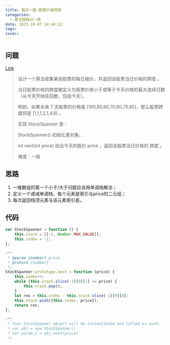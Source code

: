 ```yaml
---
title: 每日一题-股票价格跨度
categories:
  - 算法题每日一练
date: 2023-10-07 14:44:12
tags:
cover:
---
```


## 问题

[Link](https://leetcode.cn/problems/online-stock-span)

> 设计一个算法收集某些股票的每日报价，并返回该股票当日价格的跨度 。
>
> 当日股票价格的跨度被定义为股票价格小于或等于今天价格的最大连续日数（从今天开始往回数，包括今天）。
>
> 例如，如果未来 7 天股票的价格是 [100,80,60,70,60,75,85]，那么股票跨度将是 [1,1,1,2,1,4,6] 。
>
> 实现 StockSpanner 类：
>
> StockSpanner() 初始化类对象。
>
> int next(int price) 给出今天的股价 price ，返回该股票当日价格的 跨度 。
>
> 难度：一般

## 思路

1. 一维数组的第一个小于/大于问题应该用单调栈解法；
2. 定义一个递减单调栈，每个元素是索引与price的二元组；
3. 每次返回栈顶元素与该元素索引差。

## 代码

```js
var StockSpanner = function () {
	this.stack = [[-1, Number.MAX_VALUE]];
	this.index = -1;
};

/**
 * @param {number} price
 * @return {number}
 */
StockSpanner.prototype.next = function (price) {
	this.index++;
	while (this.stack.slice(-1)[0][1] <= price) {
		this.stack.pop();
	}
	let res = this.index - this.stack.slice(-1)[0][0];
	this.stack.push([this.index, price]);
	return res;
};

/**
 * Your StockSpanner object will be instantiated and called as such:
 * var obj = new StockSpanner()
 * var param_1 = obj.next(price)
 */
```
